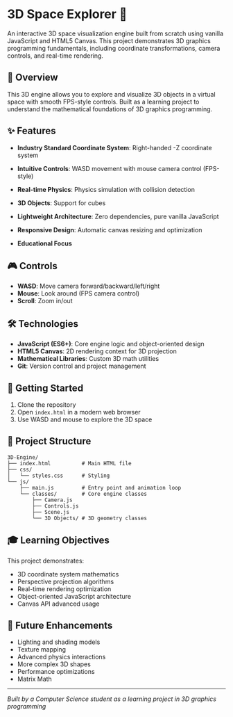 # 3D Space Explorer 🚀

An interactive 3D space visualization engine built from scratch using vanilla JavaScript and HTML5 Canvas. This project demonstrates 3D graphics programming fundamentals, including coordinate transformations, camera controls, and real-time rendering.

## 🎯 Overview
This 3D engine allows you to explore and visualize 3D objects in a virtual space with smooth FPS-style controls. Built as a learning project to understand the mathematical foundations of 3D graphics programming.

## ✨ Features
- **Industry Standard Coordinate System**: Right-handed -Z coordinate system
- **Intuitive Controls**: WASD movement with mouse camera control (FPS-style)
- **Real-time Physics**: Physics simulation with collision detection
- **3D Objects**: Support for cubes
- **Lightweight Architecture**: Zero dependencies, pure vanilla JavaScript
- **Responsive Design**: Automatic canvas resizing and optimization

- **Educational Focus**

## 🎮 Controls
- **WASD**: Move camera forward/backward/left/right
- **Mouse**: Look around (FPS camera control)
- **Scroll**: Zoom in/out

## 🛠️ Technologies
- **JavaScript (ES6+)**: Core engine logic and object-oriented design
- **HTML5 Canvas**: 2D rendering context for 3D projection
- **Mathematical Libraries**: Custom 3D math utilities 
- **Git**: Version control and project management

## 🚀 Getting Started
1. Clone the repository
2. Open `index.html` in a modern web browser
3. Use WASD and mouse to explore the 3D space

## 📁 Project Structure
```
3D-Engine/
├── index.html          # Main HTML file
├── css/
│   └── styles.css      # Styling
└── js/
    ├── main.js         # Entry point and animation loop
    └── classes/        # Core engine classes
        ├── Camera.js
        ├── Controls.js
        ├── Scene.js
        └── 3D Objects/ # 3D geometry classes
```

## 🎓 Learning Objectives
This project demonstrates:
- 3D coordinate system mathematics
- Perspective projection algorithms
- Real-time rendering optimization
- Object-oriented JavaScript architecture
- Canvas API advanced usage

## 🔮 Future Enhancements
- Lighting and shading models
- Texture mapping
- Advanced physics interactions
- More complex 3D shapes
- Performance optimizations
- Matrix Math
---
*Built by a Computer Science student as a learning project in 3D graphics programming*  